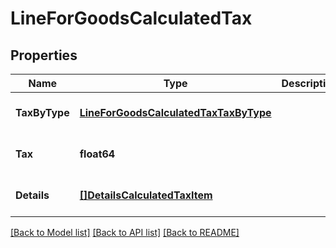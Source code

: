 # LineForGoodsCalculatedTax

## Properties
Name | Type | Description | Notes
------------ | ------------- | ------------- | -------------
**TaxByType** | [**LineForGoodsCalculatedTaxTaxByType**](LineForGoods_calculatedTax_taxByType.md) |  | [optional] [default to null]
**Tax** | **float64** |  | [optional] [default to null]
**Details** | [**[]DetailsCalculatedTaxItem**](DetailsCalculatedTaxItem.md) |  | [optional] [default to null]

[[Back to Model list]](../README.md#documentation-for-models) [[Back to API list]](../README.md#documentation-for-api-endpoints) [[Back to README]](../README.md)


